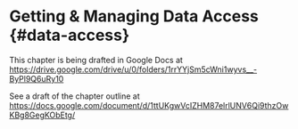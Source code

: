 # Getting & Managing Data Access {#data-access}

This chapter is being drafted in Google Docs at
<https://drive.google.com/drive/u/0/folders/1rrYYjSm5cWni1wyvs__-ByPl9Q6uRy10>

See a draft of the chapter outline at
<https://docs.google.com/document/d/1ttUKgwVcIZHM87elrlUNV6Qi9thzOwKBg8GegKObEtg/>
